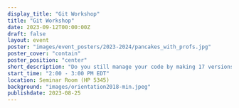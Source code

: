 ```yaml
---
display_title: "Git Workshop"
title: "Git Workshop"
date: 2023-09-12T00:00:00Z
draft: false
layout: event
poster: "images/event_posters/2023-2024/pancakes_with_profs.jpg"
poster_cover: "contain"
poster_position: "center"
short_description: "Do you still manage your code by making 17 versions of them on your computer? Come learn git! The tool all the cool kids are using to manage their projects and work with other programmers."
start_time: "2:00 - 3:00 PM EDT"
location: Seminar Room (HP 5345)
background: "images/orientation2018-min.jpeg"
publishdate: 2023-08-25
---
```

